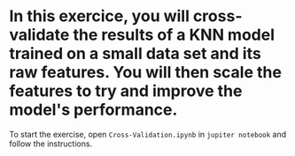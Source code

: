 # In this exercice, you will cross-validate the results of a KNN model trained on a small data set and its raw features. You will then scale the features to try and improve the model's performance.


To start the exercise, open `Cross-Validation.ipynb` in `jupiter notebook` and follow the instructions.
